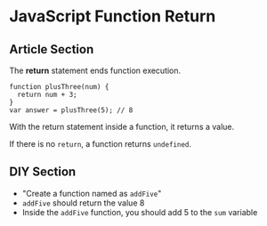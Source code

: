 # JavaScript Function Return

## Article Section

The **return** statement ends function execution.

```
function plusThree(num) {
  return num + 3;
}
var answer = plusThree(5); // 8
```

With the return statement inside a function, it returns a value.

If there is no `return`, a function returns `undefined`.

## DIY Section

- "Create a function named as `addFive`"
- `addFive` should return the value 8
- Inside the `addFive` function, you should add 5 to the `sum` variable